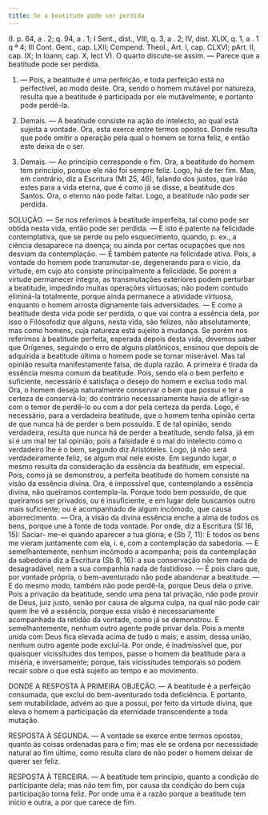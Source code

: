 ```yaml
---
title: Se a beatitude pode ser perdida
---
```


(I. p. 64, a . 2; q. 94, a . 1; I Sent., dist., VIII, q. 3, a . 2; IV, dist. XLIX, q. 1, a . 1 q ª 4; III Cont. Gent., cap. LXII; Compend. Theol., Art. I, cap. CLXVI; pArt. II, cap. IX; In Ioann, cap. X, lect V).
  O quarto discute-se assim. — Parece que a beatitude pode ser perdida.  

1. — Pois, a beatitude é uma perfeição, e toda perfeição está no perfectível, ao modo deste. Ora, sendo o homem mutável por natureza, resulta que a beatitude é participada por ele mutávelmente, e portanto pode perdê-la.  

2. Demais. — A beatitude consiste na ação do intelecto, ao qual está sujeita a vontade. Ora, esta exerce entre termos opostos. Donde resulta que pode omitir a operação pela qual o homem se torna feliz, e então este deixa de o ser.  

3. Demais. — Ao princípio corresponde o fim. Ora, a beatitude do homem tem princípio, porque ele não foi sempre feliz. Logo, há de ter fim.  Mas, em contrário, diz a Escritura (Mt 25, 46), falando dos justos, que irão estes para a vida eterna, que é como já se disse, a beatitude dos Santos. Ora, o eterno não pode faltar. Logo, a beatitude não pode ser perdida.  

SOLUÇÃO. — Se nos referimos à beatitude imperfeita, tal como pode ser obtida nesta vida, então pode ser perdida. — E isto é patente na felicidade contemplativa, que se perde ou pelo esquecimento, quando, p. ex., a ciência desaparece na doença; ou ainda por certas ocupações que nos desviam da contemplação. — É também patente na felicidade ativa. Pois, a vontade do homem pode transmutar-se, degenerando para o vício, da virtude, em cujo ato consiste principalmente a felicidade. Se porém a virtude permanecer íntegra, as transmutações exteriores podem perturbar a beatitude, impedindo muitas operações virtuosas; não podem contudo eliminá-la totalmente, porque ainda permanece a atividade virtuosa, enquanto o homem arrosta dignamente tais adversidades. — E como a beatitude desta vida pode ser perdida, o que vai contra a essência dela, por isso o Filósofodiz que alguns, nesta vida, são felizes, não absolutamente, mas como homens, cuja natureza está sujeito à mudança.  Se porém nos referimos à beatitude perfeita, esperada depois desta vida, devemos saber que Orígenes, seguindo o erro de alguns platônicos, ensinou que depois de adquirida a beatitude última o homem pode se tornar miserável.  Mas tal opinião resulta manifestamente falsa, de dupla razão.  A primeira é tirada da essência mesma comum da beatitude. Pois, sendo ela o bem perfeito e suficiente, necessário é satisfaça o desejo do homem e exclua todo mal. Ora, o homem deseja naturalmente conservar o bem que possui e ter a certeza de conservá-lo; do contrário necessariamente havia de afligir-se com o temor de perdê-lo ou com a dor pela certeza da perda. Logo, é necessário, para a verdadeira beatitude, que o homem tenha opinião certa de que nunca há de perder o bem possuído. E de tal opinião, sendo verdadeira, resulta que nunca há de perder a beatitude, sendo falsa, já em si é um mal ter tal opinião; pois a falsidade é o mal do intelecto como o verdadeiro lhe é o bem, segundo diz Aristóteles. Logo, já não será verdadeiramente feliz, se algum mal nele existe.  Em segundo lugar, o mesmo resulta da consideração da essência da beatitude, em especial. Pois, como já se demonstrou, a perfeita beatitude do homem consiste na visão da essência divina. Ora, é impossível que, contemplando a essência divina, não queiramos contempla-la. Porque todo bem possuído, de que queiramos ser privados, ou é insuficiente, e em lugar dele buscamos outro mais suficiente; ou é acompanhado de algum incômodo, que causa aborrecimento. — Ora, a visão da divina essência enche a alma de todos os bens, porque une à fonte de toda vontade. Por onde, diz a Escritura (Sl 16, 15): Saciar- me-ei quando aparecer a tua glória; e (Sb 7, 11): E todos os bens me vieram juntamente com ela, i. é, com a contemplação da sabedoria. — E semelhantemente, nenhum incômodo a acompanha; pois da contemplação da sabedoria diz a Escritura (Sb 8, 16): a sua conservação não tem nada de desagradável, nem a sua companhia nada de fastidioso. — É pois claro que, por vontade própria, o bem-aventurado não pode abandonar a beatitude. — E do mesmo modo, também não pode perdê-la, porque Deus dela o prive. Pois a privação da beatitude, sendo uma pena tal privação, não pode provir de Deus, juiz justo, senão por causa de alguma culpa, na qual não pode cair quem lhe vê a essência, porque essa visão é necessariamente acompanhada da retidão da vontade, como já se demonstrou. E semelhantemente, nenhum outro agente pode privar dela. Pois a mente unida com Deus fica elevada acima de tudo o mais; e assim, dessa união, nenhum outro agente pode excluí-la. Por onde, é inadmissível que, por quaisquer vicissitudes dos tempos, passe o homem da beatitude para a miséria, e inversamente; porque, tais vicissitudes temporais só podem recair sobre o que está sujeito ao tempo e ao movimento.  

DONDE A RESPOSTA À PRIMEIRA OBJEÇÃO. — A beatitude é a perfeição consumada, que exclui do bem-aventurado toda deficiência. E portanto, sem mutabilidade, advém ao que a possui, por feito da virtude divina, que eleva o homem à participação da eternidade transcendente a toda mutação.  

RESPOSTA À SEGUNDA. — A vontade se exerce entre termos opostos, quanto às coisas ordenadas para o fim; mas ele se ordena por necessidade natural ao fim último, como resulta claro de não poder o homem deixar de querer ser feliz.  

RESPOSTA À TERCEIRA. — A beatitude tem princípio, quanto a condição do participante dela; mas não tem fim, por causa da condição do bem cuja participação torna feliz. Por onde uma é a razão porque a beatitude tem início e outra, a por que carece de fim.
